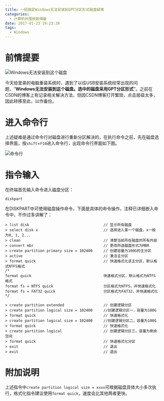 ```yaml
---
title: 一招搞定Windows无法安装到GPT分区形式磁盘疑难
categories:
  - 计算机外围技能储备
date: 2017-01-23 19:23:28
tags:
  - Windows
---
```


# 前情提要

![Windows无法安装到这个磁盘](http://upload-images.jianshu.io/upload_images/291600-f296635d92b4e4c3.png?imageMogr2/auto-orient/strip%7CimageView2/2/w/640)

今天给堂弟的电脑重装系统时，遇到了以往USB安装系统经常出现的问题，“**Windows无法安装到这个磁盘。选中的磁盘采用GPT分区形式**”。之前在CSDN的博客上有记录相关解决方法，但因CSDN博客打开繁琐，点击层级太多，因此转移至此，以作备份。

#  进入命令行

上述疑难是通过命令行对磁盘进行重新分区解决的，在执行命令之前，先在磁盘选择界面，按`shift`+`F10`进入命令行，出现命令行界面如下图。

![命令行](http://upload-images.jianshu.io/upload_images/291600-2d65e2ee67b8dee9.png?imageMogr2/auto-orient/strip%7CimageView2/2/w/640)

# 指令输入

在终端首先输入命令进入磁盘分区：

```
diskpart
```

在DISKPART中可使用磁盘操作命令，下面是具体的命令操作，注释已详细嵌入命令中，不作过多讲解了：

```
> list disk                                  // 显示所有磁盘  
> select disk x                              // 选择进入某一个磁盘，x一般为0, 1, 2...  
> clean                                      // 清楚当前所在磁盘的所有内容  
> convert mbr                                // 更改所选磁盘形式为MBR
> create partition primary size = 102400     // 创建容量为100G的主分区  
> active                                     // 激活主分区  
> format quick                               // 快速格式化该主分区，默认格式NTFS格式  
/*  
format quick                                 快速格式分区，默认格式为NTFS格式  
format fs = NTFS quick                       分区格式为NTFS，并快速格式化  
format fs = FAT32 quick                      分区格式为FAT32，并快速格式化  
*/  
  
> create partition extended                  // 创建逻辑分区  
> create partition logical size = 102400     //创建逻辑分区一，容量为100G  
> format quick                               // 快速格式化  
> create partition logical size = 102400     //创建逻辑分区二，容量为100G  
> format quick                               // 快速格式化  
> create partition logical                   // 创建逻辑分区三，容量为剩余空间  
> format quick                               // 快速格式化分区  
> exit                                       // 退出  
> exit                                       // 退出  
```

# 附加说明

上述指令中`create partition logical size = xxxx`可根据磁盘具体大小多次执行，格式化指令建议使用`format quick`，速度会比其他两者更快。